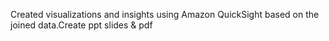 Created visualizations and insights using Amazon QuickSight based on the joined data.Create ppt slides & pdf